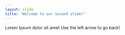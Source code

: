 ```yaml
---
layout: slide
title: "Welcome to our second slide!"
---
```

Lorem Ipsum dolor sit amet
Use the left arrow to go back!
